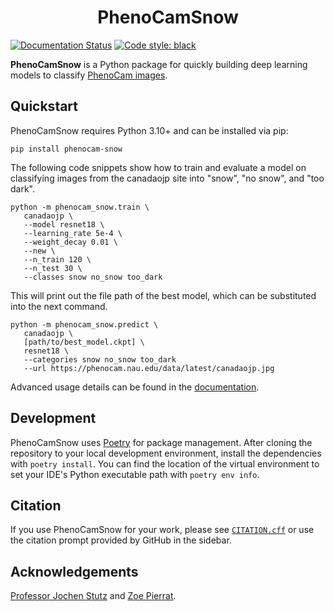 <h1 align="center">PhenoCamSnow</h1>

[![Documentation Status](https://readthedocs.org/projects/phenocamsnow/badge/?version=latest)](https://phenocamsnow.readthedocs.io/en/latest/?badge=latest)
[![Code style: black](https://img.shields.io/badge/code%20style-black-000000.svg)](https://github.com/psf/black)

**PhenoCamSnow** is a Python package for quickly building deep learning models to classify [PhenoCam images](https://phenocam.sr.unh.edu/).

## Quickstart

PhenoCamSnow requires Python 3.10+ and can be installed via pip:

```console
pip install phenocam-snow
```

The following code snippets show how to train and evaluate a model on classifying images from the canadaojp site into "snow", "no snow", and "too dark".

```console
python -m phenocam_snow.train \
   canadaojp \
   --model resnet18 \
   --learning_rate 5e-4 \
   --weight_decay 0.01 \
   --new \
   --n_train 120 \
   --n_test 30 \
   --classes snow no_snow too_dark
```
This will print out the file path of the best model, which can be substituted into the next command.

```console
python -m phenocam_snow.predict \
   canadaojp \
   [path/to/best_model.ckpt] \
   resnet18 \
   --categories snow no_snow too_dark
   --url https://phenocam.nau.edu/data/latest/canadaojp.jpg
```

Advanced usage details can be found in the [documentation](http://phenocamsnow.readthedocs.io/).

## Development

PhenoCamSnow uses [Poetry](https://python-poetry.org) for package management. After cloning the repository to your local development environment, install the dependencies with `poetry install`. You can find the location of the virtual environment to set your IDE's Python executable path with `poetry env info`.

## Citation

If you use PhenoCamSnow for your work, please see [`CITATION.cff`](CITATION.cff) or use the citation prompt provided by GitHub in the sidebar.

## Acknowledgements

[Professor Jochen Stutz](https://atmos.ucla.edu/people/faculty/jochen-stutz) and [Zoe Pierrat](https://atmos.ucla.edu/people/graduate-student/zoe-pierrat).
